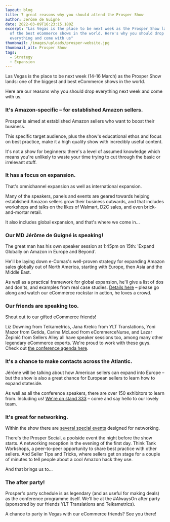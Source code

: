 ```yaml
---
layout: blog
title: 7 great reasons why you should attend the Prosper Show
author: Jérôme de Guigné
date: 2022-03-09T16:23:15.180Z
excerpt: "Las Vegas is the place to be next week as the Prosper Show lands: one
  of the best eCommerce shows in the world. Here's why you should drop
  everything and come with us"
thumbnail: /images/uploads/prosper-website.jpg
thumbnail_alt: Prosper Show
tags:
  - Strategy
  - Expansion
---
```

Las Vegas is the place to be next week (14-16 March) as the Prosper Show lands: one of the biggest and best eCommerce shows in the world.

Here are our reasons why you should drop everything next week and come with us.

### It's Amazon-specific – for established Amazon sellers.

Prosper is aimed at established Amazon sellers who want to boost their business.

This specific target audience, plus the show's educational ethos and focus on best practice, make it a high quality show with incredibly useful content.

It's not a show for beginners: there's a level of assumed knowledge which means you're unlikely to waste your time trying to cut through the basic or irrelevant stuff.

### It has a focus on expansion.

That's omnichannel expansion as well as international expansion.

Many of the speakers, panels and events are geared towards helping established Amazon sellers grow their business outwards, and that includes workshops and talks on the likes of Walmart, D2C sales, and even brick-and-mortar retail.

It also includes global expansion, and that's where we come in...

### Our MD Jérôme de Guigné is speaking!

The great man has his own speaker session at 1:45pm on 15th: 'Expand Globally on Amazon in Europe and Beyond'.

He'll be laying down e-Comas's well-proven strategy for expanding Amazon sales globally out of North America, starting with Europe, then Asia and the Middle East.

As well as a practical framework for global expansion, he'll give a list of dos and don'ts, and examples from real case studies. [Details here](https://prospershow.com/conference/agenda/#expand-globally-on-amazon-in-europe-and-beyond) – please go along and watch our eCommerce rockstar in action, he loves a crowd.

### Our friends are speaking too.

Shout out to our gifted eCommerce friends!

Liz Downing from Teikametrics, Jana Krekic from YLT Translations, Yoni Mazor from Getida, Carina McLeod from eCommerceNurse, and Lazar Žepinić from Sellers Alley all have speaker sessions too, among many other legendary eCommerce experts. We're proud to work with these guys. Check out [the conference agenda here](https://prospershow.com/conference/agenda/).

### It's a chance to make contacts across the Atlantic.

Jérôme will be talking about how American sellers can expand into Europe – but the show is also a great chance for European sellers to learn how to expand stateside.

As well as all the conference speakers, there are over 150 exhibitors to learn from. Including us! [We're on stand 333](https://prosper.a2zinc.net/Prosper2022/Public/eBooth.aspx?IndexInList=33&FromPage=Exhibitors.aspx&ParentBoothID=&ListByBooth=true&BoothID=1364876) – come and say hello to our lovely team.

### It's great for networking.

Within the show there are [several special events](https://prospershow.com/events-activations/) designed for networking.

There's the Prosper Social, a poolside event the night before the show starts. A networking reception in the evening of the first day. Think Tank Workshops, a peer-to-peer opportunity to share best practice with other sellers. And Seller Tips and Tricks, where sellers get on stage for a couple of minutes to tell people about a cool Amazon hack they use.

And that brings us to...

### The after party!

Prosper's party schedule is as legendary (and as useful for making deals) as the conference programme itself. We'll be at the #AlwaysOn after party (sponsored by our friends YLT Translations and Teikametrics).

A chance to party in Vegas with our eCommerce friends? See you there!